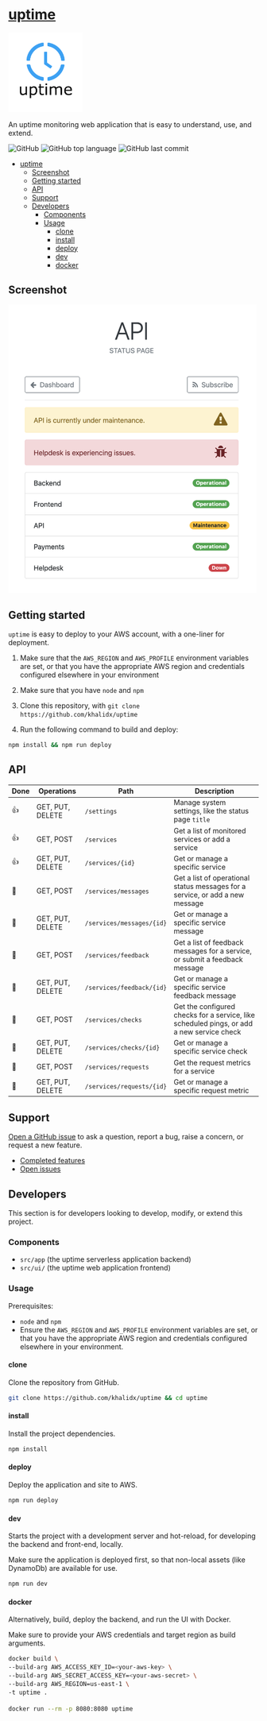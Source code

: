 # [uptime](https://khalidx.github.io/uptime/)

<img src="./logo.png" width="150px" />

An uptime monitoring web application that is easy to understand, use, and extend.

![GitHub](https://img.shields.io/github/license/khalidx/uptime.svg?style=flat-square)
![GitHub top language](https://img.shields.io/github/languages/top/khalidx/uptime.svg?style=flat-square)
![GitHub last commit](https://img.shields.io/github/last-commit/khalidx/uptime.svg?style=flat-square)

- [uptime](#uptime)
  - [Screenshot](#screenshot)
  - [Getting started](#getting-started)
  - [API](#api)
  - [Support](#support)
  - [Developers](#developers)
    - [Components](#components)
    - [Usage](#usage)
      - [clone](#clone)
      - [install](#install)
      - [deploy](#deploy)
      - [dev](#dev)
      - [docker](#docker)

## Screenshot

<img src="./screenshot.png" width="500px" />

## Getting started

`uptime` is easy to deploy to your AWS account, with a one-liner for deployment.

1. Make sure that the `AWS_REGION` and `AWS_PROFILE` environment variables are set, or that you have the appropriate AWS region and credentials configured elsewhere in your environment

2. Make sure that you have `node` and `npm`

3. Clone this repository, with `git clone https://github.com/khalidx/uptime`

4. Run the following command to build and deploy:

```sh
npm install && npm run deploy
```

## API

| Done | Operations | Path | Description |
|--- |--- |--- |--- |
| 👍 | GET, PUT, DELETE | `/settings` | Manage system settings, like the status page `title` |
| 👍 | GET, POST | `/services` | Get a list of monitored services or add a service |
| 👍 | GET, PUT, DELETE | `/services/{id}` | Get or manage a specific service |
| 🚧 | GET, POST | `/services/messages` | Get a list of operational status messages for a service, or add a new message |
| 🚧 | GET, PUT, DELETE | `/services/messages/{id}` | Get or manage a specific service message |
| 🚧 | GET, POST | `/services/feedback` | Get a list of feedback messages for a service, or submit a feedback message |
| 🚧 | GET, PUT, DELETE | `/services/feedback/{id}` | Get or manage a specific service feedback message |
| 🚧 | GET, POST | `/services/checks` | Get the configured checks for a service, like scheduled pings, or add a new service check |
| 🚧 | GET, PUT, DELETE | `/services/checks/{id}` | Get or manage a specific service check |
| 🚧 | GET, POST | `/services/requests` | Get the request metrics for a service |
| 🚧 | GET, PUT, DELETE | `/services/requests/{id}` | Get or manage a specific request metric |

## Support

[Open a GitHub issue](https://github.com/khalidx/uptime/issues/new) to ask a question, report a bug, raise a concern, or request a new feature.

- [Completed features](https://github.com/khalidx/uptime/issues?utf8=%E2%9C%93&q=is%3Aclosed+label%3Aenhancement)
- [Open issues](https://github.com/khalidx/uptime/issues)

## Developers

This section is for developers looking to develop, modify, or extend this project.

### Components

- `src/app` (the uptime serverless application backend)
- `src/ui/` (the uptime web application frontend)

### Usage

Prerequisites:

- `node` and `npm`
- Ensure the `AWS_REGION` and `AWS_PROFILE` environment variables are set, or that you have the appropriate AWS region and credentials configured elsewhere in your environment.

#### clone

Clone the repository from GitHub.

```sh
git clone https://github.com/khalidx/uptime && cd uptime
```

#### install

Install the project dependencies.

```sh
npm install
```

#### deploy

Deploy the application and site to AWS.

```sh
npm run deploy
```

#### dev

Starts the project with a development server and hot-reload, for developing the backend and front-end, locally.

Make sure the application is deployed first, so that non-local assets (like DynamoDb) are available for use.

```sh
npm run dev
```

#### docker

Alternatively, build, deploy the backend, and run the UI with Docker.

Make sure to provide your AWS credentials and target region as build arguments.

```sh
docker build \
--build-arg AWS_ACCESS_KEY_ID=<your-aws-key> \
--build-arg AWS_SECRET_ACCESS_KEY=<your-aws-secret> \
--build-arg AWS_REGION=us-east-1 \
-t uptime .

docker run --rm -p 8080:8080 uptime
```

